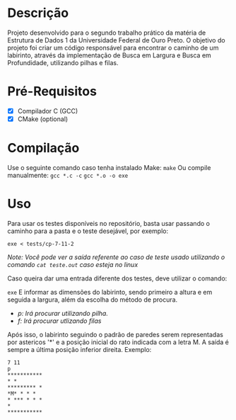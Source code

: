 # Descrição
Projeto desenvolvido para o segundo trabalho prático da matéria de Estrutura de Dados 1 da Universidade Federal de Ouro Preto. O objetivo do projeto foi criar um código responsável para encontrar o caminho de um labirinto, através da implementação de Busca em Largura e Busca em Profundidade, utilizando pilhas e filas. 

# Pré-Requisitos

- [X] Compilador C (GCC)
- [X] CMake (optional)

# Compilação
Use o seguinte comando caso tenha instalado Make:
`make`
Ou compile manualmente:
`gcc *.c -c` 
`gcc *.o -o exe`

# Uso
Para usar os testes disponíveis no repositório, basta usar passando o caminho para a pasta e o teste desejável, por exemplo:

`exe < tests/cp-7-11-2`

*Note: Você pode ver a saída referente ao caso de teste usado utilizando o comando `cat teste.out` caso esteja no linux* 

Caso queira dar uma entrada diferente dos testes, deve utilizar o comando:

`exe`
E informar as dimensões do labirinto, sendo primeiro a altura e em seguida a largura, além da escolha do método de procura.
- *p: Irá procurar utilizando pilha.*
- *f: Irá procurar utlizando filas*
  
Após isso, o labirinto seguindo o padrão de paredes serem representadas por astericos '*' e a posição inicial do rato indicada com a letra M. A saída é sempre a última posição inferior direita. Exemplo:
```
7 11
p
***********
* *
********* *
*M* * * *
* *** * * *
*
***********
```
